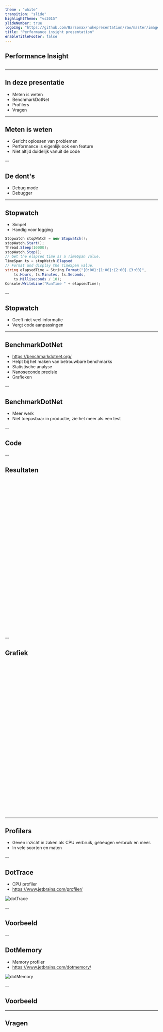 ```yaml
---
theme : "white"
transition: "slide"
highlightTheme: "vs2015"
slideNumber: true
logoImg: "https://github.com/Barsonax/nukepresentation/raw/master/images/nukeIcon.png"
title: "Performance insight presentation"
enableTitleFooter: false
---
```


## Performance Insight

<a>
    <img style="border: unset; box-shadow: unset" data-src="https://github.com/Barsonax/nukepresentation/raw/master/images/nukeIcon.png">
</a>

---

## In deze presentatie

- Meten is weten
- BenchmarkDotNet
- Profilers
- Vragen

---

## Meten is weten

- Gericht oplossen van problemen
- Performance is eigenlijk ook een feature
- Niet altijd duidelijk vanuit de code

--

## De dont's

- Debug mode
- Debugger

---

## Stopwatch

- Simpel
- Handig voor logging

```cs
Stopwatch stopWatch = new Stopwatch();
stopWatch.Start();
Thread.Sleep(10000);
stopWatch.Stop();
// Get the elapsed time as a TimeSpan value.
TimeSpan ts = stopWatch.Elapsed
// Format and display the TimeSpan value.
string elapsedTime = String.Format("{0:00}:{1:00}:{2:00}.{3:00}",
    ts.Hours, ts.Minutes, ts.Seconds,
    ts.Milliseconds / 10);
Console.WriteLine("RunTime " + elapsedTime);
```

--

## Stopwatch

- Geeft niet veel informatie
- Vergt code aanpassingen

---

## BenchmarkDotNet

- <https://benchmarkdotnet.org/>
- Helpt bij het maken van betrouwbare benchmarks
- Statistische analyse
- Nanoseconde precisie
- Grafieken

--

## BenchmarkDotNet

- Meer werk
- Niet toepasbaar in productie, zie het meer als een test

--

## Code

--

## Resultaten

<a>
    <img style="border: unset; box-shadow: unset" data-src="./BenchmarkConsole.png" height="500">
</a>

--

## Grafiek

<a>
    <img style="border: unset; box-shadow: unset" data-src="./BenchmarkGrafiek.png" height="500">
</a>

---

## Profilers

- Geven inzicht in zaken als CPU verbruik, geheugen verbruik en meer.
- In vele soorten en maten

--

## DotTrace

- CPU profiler
- <https://www.jetbrains.com/profiler/>

![dotTrace](./DotTrace.png)

--

## Voorbeeld

--

## DotMemory

- Memory profiler
- <https://www.jetbrains.com/dotmemory/>

![dotMemory](./DotMemory.png)

--

## Voorbeeld

---

## Vragen
